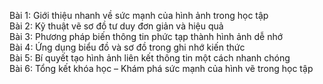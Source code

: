 Bài 1: Giới thiệu nhanh về sức mạnh của hình ảnh trong học tập  
Bài 2: Kỹ thuật vẽ sơ đồ tư duy đơn giản và hiệu quả  
Bài 3: Phương pháp biến thông tin phức tạp thành hình ảnh dễ nhớ  
Bài 4: Ứng dụng biểu đồ và sơ đồ trong ghi nhớ kiến thức  
Bài 5: Bí quyết tạo hình ảnh liên kết thông tin một cách nhanh chóng  
Bài 6: Tổng kết khóa học – Khám phá sức mạnh của hình vẽ trong học tập